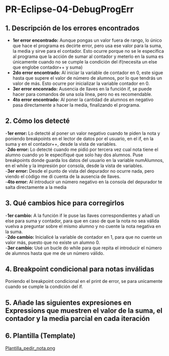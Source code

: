 # PR-Eclipse-04-DebugProgErr
## 1. Descripción de los errores encontrados  
- **1er error encontrado:** Aunque pongas un valor fuera de rango, lo único que hace el programa es decirte error, pero usa ese valor para la suma, la media y sirve para el contador. Esto ocurre porque no se le especifica al programa que la acción de sumar al contador y meterlo en la suma es únicamente cuando no se cumple la condición del if(necesita un else que englobe contador++ y suma)  
- **2do error encontrado:** Al iniciar la variable de contador en 0, este sigue hasta que supere el valor de número de alumnos, por lo que tendrás un valor de más. Esto ocurre por inicializar la variable contador en 0.  
- **3er error enconrado:** Ausencia de llaves en la función if, se puede hacer para comandos de una sola línea, pero no es recomendable.
- **4to error encontrado:** Al poner la cantidad de alumnos en negativo pasa directamente a hacer la media, finalizando el programa.
## 2. Cómo los detecté  
-**1er error:** Lo detecté al poner un valor negativo cuando te piden la nota y poniendo breakpoints en el lector de datos por el usuario, en el if, en la suma y en el contador++, desde la vista de variables.  
-**2do error:** Lo detecté cuando me pidió por tercera vez cual nota tiene el alumno cuando yo le especifiqué que solo hay dos alumnos. Puse breakpoints donde guarda los datos del usuario en la variable numAlumnos, en el while y la impresión por consola, desde la vista de variables.  
-**3er error:** Desde el punto de vista del depurador no ocurre nada, pero viendo el código me di cuenta de la ausencia de llaves.  
-**4to error:** Al introducir un número negativo en la consola del depurador te salta directamente a la media
## 3. Qué cambios hice para corregirlos  
-**1er cambio:** A la función if le puse las llaves correspondientes y añadí un else para suma y contador, para que en caso de que la nota no sea válida vuelva a preguntar sobre el mismo alumno y no cuente la nota negativa en la suma.  
-**2do cambio:** Inicialicé la variable de contador en 1, para que no cuente un valor más, puesto que no existe un alumno 0.  
-**3er cambio:** Usé un bucle do while para que repita el introducir el número de alumnos hasta que me de un número válido.  
## 4. Breakpoint condicional para notas inválidas  
Poniendo el breakpoint condicional en el print de error, se para unicamente cuando se cumple la condición del if.
## 5. Añade las siguientes expresiones en Expressions que muestren el valor de la suma, el contador y la media parcial en cada iteración  

## 6. Plantilla (Template)
[Plantilla_pedir_nota.png]()
